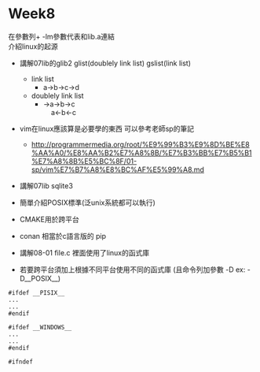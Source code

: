 # Week8
在參數列+ -lm參數代表和lib.a連結<br>
介紹linux的起源<br>
* 講解07lib的glib2 glist(doublely link list) gslist(link list)<br>
    * link list 
        * a->b->c->d<br>
    * doublely link list
        * ->a->b->c<br>
        &nbsp;&nbsp;&nbsp;&nbsp;a<-b<-c<br>

* vim在linux應該算是必要學的東西 可以參考老師sp的筆記 
    * http://programmermedia.org/root/%E9%99%B3%E9%8D%BE%E8%AA%A0/%E8%AA%B2%E7%A8%8B/%E7%B3%BB%E7%B5%B1%E7%A8%8B%E5%BC%8F/01-sp/vim%E7%B7%A8%E8%BC%AF%E5%99%A8.md
* 講解07lib sqlite3
* 簡單介紹POSIX標準(泛unix系統都可以執行)
* CMAKE用於跨平台
* conan 相當於c語言版的 pip
* 講解08-01 file.c 裡面使用了linux的函式庫 
* 若要跨平台須加上根據不同平台使用不同的函式庫 (且命令列加參數 -D ex: -D__POSIX__)
```
#ifdef __PISIX__
...
...
#endif

#ifdef __WINDOWS__
...
...
#endif

#ifndef
```